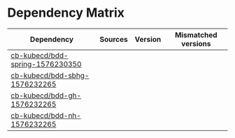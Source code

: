 # Dependency Matrix

Dependency | Sources | Version | Mismatched versions
---------- | ------- | ------- | -------------------
[cb-kubecd/bdd-spring-1576230350](https://github.com/cb-kubecd/bdd-spring-1576230350.git) |  | []() | 
[cb-kubecd/bdd-sbhg-1576232265](https://github.com/cb-kubecd/bdd-sbhg-1576232265.git) |  | []() | 
[cb-kubecd/bdd-gh-1576232265](https://github.com/cb-kubecd/bdd-gh-1576232265.git) |  | []() | 
[cb-kubecd/bdd-nh-1576232265](https://github.com/cb-kubecd/bdd-nh-1576232265.git) |  | []() | 
